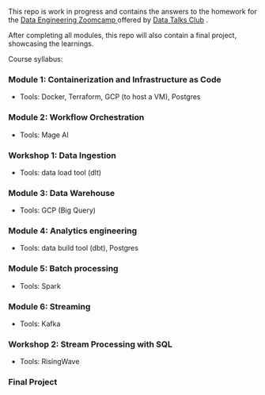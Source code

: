 This repo is work in progress and contains the answers to the homework for the [Data Engineering Zoomcamp ](https://github.com/DataTalksClub/data-engineering-zoomcamp)
offered by 
[Data Talks Club](https://datatalks.club/)
.

After completing all modules, this repo will also contain a final project, showcasing the learnings.

Course syllabus:

### Module 1: Containerization and Infrastructure as Code
* Tools: Docker, Terraform, GCP (to host a VM), Postgres

### Module 2: Workflow Orchestration
* Tools: Mage AI

### Workshop 1: Data Ingestion
* Tools: data load tool (dlt)

### Module 3: Data Warehouse
* Tools: GCP (Big Query)

### Module 4: Analytics engineering
* Tools: data build tool (dbt), Postgres

### Module 5: Batch processing
* Tools: Spark

### Module 6: Streaming
* Tools: Kafka

### Workshop 2: Stream Processing with SQL
* Tools: RisingWave

### Final Project 